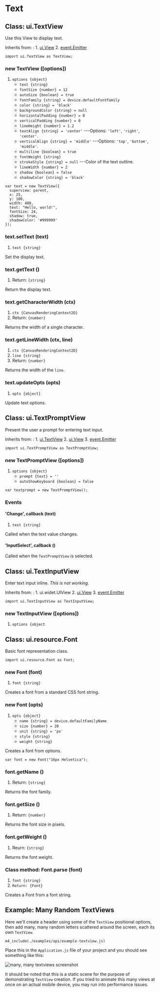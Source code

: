 # Text

## Class: ui.TextView

Use this View to display text.

Inherits from:
:    1. [ui.View](./ui-view.html)
     2. [event.Emitter](./event.html#class-event.emitter)

~~~
import ui.TextView as TextView;
~~~

### new TextView ([options])
1. `options {object}`
	* `text {string}`
	* `fontSize {number} = 12`
	* `autoSize {boolean} = true`
	* `fontFamily {string} = device.defaultFontFamily`
	* `color {string} = 'black'`
	* `backgroundColor {string} = null`
	* `horizontalPadding {number} = 0`
	* `verticalPadding {number} = 0`
	* `lineHeight {number} = 1.2`
	* `textAlign {string} = 'center'` ---Options: `'left'`, `'right'`, `'center'`.
	* `verticalAlign {string} = 'middle'` ---Options: `'top'`, `'bottom'`, `'middle'`.
	* `multiline {boolean} = true`
	* `fontWeight {string}`
	* `strokeStyle {string} = null` ---Color of the text outline.
	* `lineWidth {number} = 2`
	* `shadow {boolean} = false`
	* `shadowColor {string} = 'black'`

~~~
var text = new TextView({
  superview: parent,
  x: 25,
  y: 100,
  width: 400,
  text: "Hello, world!",
  fontSize: 24,
  shadow: true,
  shadowColor: '#999999'
});
~~~

### text.setText (text)
1. `text {string}`

Set the display text.

### text.getText ()
1. Return: `{string}`

Return the display text.

### text.getCharacterWidth (ctx)
1. `ctx {CanvasRenderingContext2D}`
2. Return: `{number}`

Returns the width of a single character.

### text.getLineWidth (ctx, line)
1. `ctx {CanvasRenderingContext2D}`
2. `line {string}`
3. Return: `{number}`

Returns the width of the `line`.

### text.updateOpts (opts)
1. `opts {object}`

Update text options.


## Class: ui.TextPromptView

Present the user a prompt for entering text input.

Inherits from:
:    1. [ui.TextView](./ui-text.html#class-ui.textview)
     2. [ui.View](./ui-view.html)
	 3. [event.Emitter](./event.html#class-event.emitter)

~~~
import ui.TextPromptView as TextPromptView;
~~~

### new TextPromptView ([options])
1. `options {object}`
	* `prompt {text} = ''`
	* `autoShowKeyboard {boolean} = false`

~~~
var textprompt = new TextPromptView();
~~~

### Events

#### \'Change\', callback (text)
1. `text {string}`

Called when the text value changes.

#### \'InputSelect\', callback ()

Called when the `TextPromptView` is selected.



## Class: ui.TextInputView

Enter text input inline. *This is not working.*

Inherits from:
:    1. ui.widet.UIView
     2. [ui.View](./ui-view.html)
	 3. [event.Emitter](./event.html#class-event.emitter)

~~~
import ui.TextInputView as TextInputView;
~~~

### new TextInputView ([options])
1. `options {object`



## Class: ui.resource.Font

Basic font representation class.

~~~
import ui.resource.Font as Font;
~~~

### new Font (font)
1. `font {string}`

Creates a font from a standard CSS font string.

### new Font (opts)
1. `opts {object}`
	* `name {string} = device.defaultFamilyName`
	* `size {number} = 20`
	* `unit {string} = 'px'`
	* `style {string}`
	* `weight {string}`

Creates a font from options.

~~~
var font = new Font("16px Helvetica");
~~~

### font.getName ()
1. Return: `{string}`

Returns the font family.

### font.getSize ()
1. Return: `{number}`

Returns the font size in pixels.

### font.getWeight ()
1. Reurn: `{string}`

Returns the font weight.

### Class method: Font.parse (font)
1. `font {string}`
2. `Return: {Font}`

Creates a Font from a font string.


## Example: Many Random TextViews

Here we'll create a header using some of the `TextView`
positional options, then add many, many random letters
scattered around the screen, each its own `TextView`.

~~~
m4_include(./examples/api/example-textview.js)
~~~

Place this in the `Application.js` file of your project and
you should see something like this:

<img src="./assets/ui-textview/example-textview.png" alt="many, many textviews screenshot" class="screenshot">

It should be noted that this is a static scene for the purpose of
demonstrating `TextView` creation. If you tried to animate
this many views at once on an actual mobile device, you may
run into performance issues.
